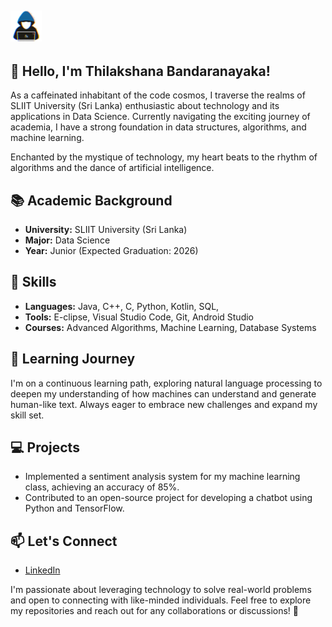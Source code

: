 
## <picture><img src = "https://github.com/0xAbdulKhalid/0xAbdulKhalid/raw/main/assets/mdImages/about_me.gif" width = 50px></picture>
## 👋 Hello, I'm Thilakshana Bandaranayaka!

As a caffeinated inhabitant of the code cosmos, I traverse the realms of SLIIT University (Sri Lanka)  enthusiastic about technology and its applications in Data Science. 
Currently navigating the exciting journey of academia, I have a strong foundation in data structures, algorithms, and machine learning.

 Enchanted by the mystique of technology, my heart beats to the rhythm of algorithms and the dance of artificial intelligence.

## 📚 Academic Background
- **University:** SLIIT University (Sri Lanka)
- **Major:** Data Science
- **Year:** Junior (Expected Graduation: 2026)

## 🔧 Skills
- **Languages:**  Java, C++, C, Python, Kotlin, SQL,  
- **Tools:** E-clipse, Visual Studio Code, Git, Android Studio
- **Courses:** Advanced Algorithms, Machine Learning, Database Systems

## 🌱 Learning Journey
I'm on a continuous learning path, exploring natural language processing to deepen my understanding of how machines can understand and generate human-like text. Always eager to embrace new challenges and expand my skill set.

## 💻 Projects
- Implemented a sentiment analysis system for my machine learning class, achieving an accuracy of 85%.
- Contributed to an open-source project for developing a chatbot using Python and TensorFlow.

## 📫 Let's Connect
- [LinkedIn](https://www.linkedin.com/in/thilakshana-bandaranayaka)

I'm passionate about leveraging technology to solve real-world problems and open to connecting with like-minded individuals. Feel free to explore my repositories and reach out for any collaborations or discussions! 🚀

